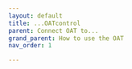 ```yaml
---
layout: default
title: ...OATcontrol
parent: Connect OAT to...
grand_parent: How to use the OAT
nav_order: 1

---
```


# 
